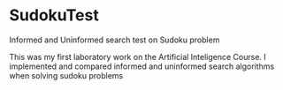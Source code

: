 # SudokuTest
Informed and Uninformed search test on Sudoku problem

This was my first laboratory work on the Artificial Inteligence Course. I implemented and compared informed and uninformed search algorithms when solving sudoku problems
